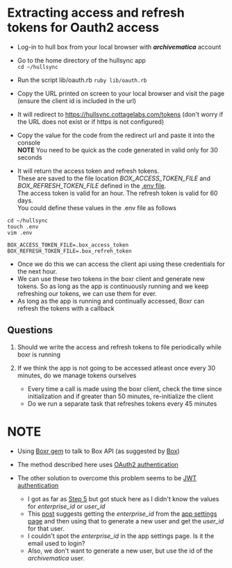 # Extracting access and refresh tokens for Oauth2 access

* Log-in to hull box from your local browser with ___archivematica___ account

* Go to the home directory of the hullsync app     
```cd ~/hullsync```

* Run the script lib/oauth.rb
```ruby lib/oauth.rb```

* Copy the URL printed on screen to your local browser and visit the page (ensure the client id is included in the url)

* It will redirect to https://hullsync.cottagelabs.com/tokens (don't worry if the URL does not exist or if https is not configured)

* Copy the value for the code from the redirect url and paste it into the console <br> __NOTE__ You need to be quick as the code generated in valid only for 30 seconds

* It will return the access token and refresh tokens. <br> These are saved to the file location _BOX_ACCESS_TOKEN_FILE_ and _BOX_REFRESH_TOKEN_FILE_
defined in the [.env file](https://github.com/uohull/hullsync/blob/master/doc/envFormat.md). <br> The access token is valid for an hour. The refresh token is valid for 60 days. <br> You could define these values in the .env file as follows
```
cd ~/hullsync
touch .env
vim .env
```
```
BOX_ACCESS_TOKEN_FILE=.box_access_token
BOX_REFRESH_TOKEN_FILE=.box_refreh_token
```
 
* Once we do this we can access the client api using these credentials for the next hour.
* We can use these two tokens in the boxr client and generate new tokens. So as long as the app is continuously running and we keep refreshing our tokens, we can use them for ever.
* As long as the app is running and continually accessed, Boxr can refresh the tokens with a callback
 
## Questions
1. Should we write the access and refresh tokens to file periodically while boxr is running

2. If we think the app is not going to be accessed atleast once every 30 minutes, do we manage tokens ourselves
    * Every time a call is made using the boxr client, check the time since initialization and if greater than 50 minutes, re-initialize the client
    * Do we run a separate task that refreshes tokens every 45 minutes

# NOTE
 * Using [Boxr gem](https://github.com/cburnette/boxr) to talk to Box API (as suggested by [Box](https://docs.box.com/page/sdks))
 
 * The method described here uses [OAuth2 authentication]()
 
 * The other solution to overcome this problem seems to be [JWT authentication](https://docs.box.com/docs/app-auth)
     * I got as far as [Step 5](https://docs.box.com/docs/app-auth#section-5-constructing-the-claims) but got stuck here as I didn't know the values for _enterprise_id_ or _user_id_
     * This [post](https://community.box.com/t5/Developer-Forum/User-id-in-Authentication-with-JWT/td-p/19772) suggests getting the _enterprise_id_ from the [app settings page](https://app.box.com/master/settings) and then using that to generate a new user and get the _user_id_ for that user.
     * I couldn't spot the _enterprise_id_ in the app settings page. Is it the email used to login? 
     * Also, we don't want to generate a new user, but use the id of the _archivematica_ user.  